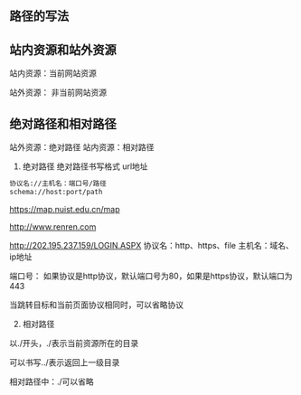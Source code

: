 ## 路径的写法
## 站内资源和站外资源
站内资源：当前网站资源

站外资源： 非当前网站资源

## 绝对路径和相对路径
站外资源：绝对路径
站内资源：相对路径

1. 绝对路径
绝对路径书写格式
url地址
```html
协议名://主机名：端口号/路径
schema://host:port/path
```
https://map.nuist.edu.cn/map

http://www.renren.com

http://202.195.237.159/LOGIN.ASPX
协议名：http、https、file
主机名：域名、ip地址

端口号： 如果协议是http协议，默认端口号为80，如果是https协议，默认端口为443


当跳转目标和当前页面协议相同时，可以省略协议

2. 相对路径

以./开头，./表示当前资源所在的目录

可以书写../表示返回上一级目录

相对路径中：./可以省略




